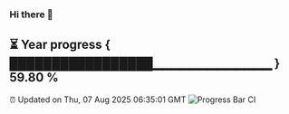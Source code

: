 ### Hi there 👋
⏳ Year progress { █████████████████▁▁▁▁▁▁▁▁▁▁▁▁▁ } 59.80 %
---
⏰ Updated on Thu, 07 Aug 2025 06:35:01 GMT
![Progress Bar CI](https://github.com/liununu/liununu/workflows/Progress%20Bar%20CI/badge.svg)

